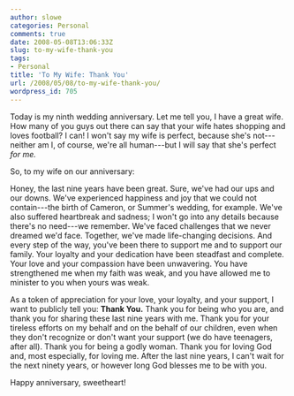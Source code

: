 ```yaml
---
author: slowe
categories: Personal
comments: true
date: 2008-05-08T13:06:33Z
slug: to-my-wife-thank-you
tags:
- Personal
title: 'To My Wife: Thank You'
url: /2008/05/08/to-my-wife-thank-you/
wordpress_id: 705
---
```


Today is my ninth wedding anniversary. Let me tell you, I have a great wife. How many of you guys out there can say that your wife hates shopping and loves football? I can! I won't say my wife is perfect, because she's not---neither am I, of course, we're all human---but I will say that she's perfect _for me._

So, to my wife on our anniversary:

Honey, the last nine years have been great. Sure, we've had our ups and our downs. We've experienced happiness and joy that we could not contain---the birth of Cameron, or Summer's wedding, for example. We've also suffered heartbreak and sadness; I won't go into any details because there's no need---we remember. We've faced challenges that we never dreamed we'd face. Together, we've made life-changing decisions. And every step of the way, you've been there to support me and to support our family. Your loyalty and your dedication have been steadfast and complete. Your love and your compassion have been unwavering. You have strengthened me when my faith was weak, and you have allowed me to minister to you when yours was weak.

As a token of appreciation for your love, your loyalty, and your support, I want to publicly tell you: **Thank You.** Thank you for being who you are, and thank you for sharing these last nine years with me. Thank you for your tireless efforts on my behalf and on the behalf of our children, even when they don't recognize or don't want your support (we do have teenagers, after all). Thank you for being a godly woman. Thank you for loving God and, most especially, for loving me. After the last nine years, I can't wait for the next ninety years, or however long God blesses me to be with you.

Happy anniversary, sweetheart!
